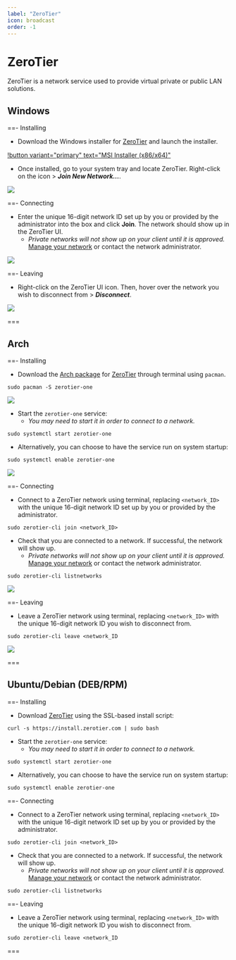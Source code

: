 ```yaml
---
label: "ZeroTier"
icon: broadcast
order: -1
---
```


# ZeroTier

ZeroTier is a network service used to provide virtual private or public LAN solutions.

## Windows
==- Installing
- Download the Windows installer for [ZeroTier](https://www.zerotier.com/download) and launch the installer.

[!button variant="primary" text="MSI Installer (x86/x64)"](https://download.zerotier.com/dist/ZeroTier%20One.msi)

- Once installed, go to your system tray and locate ZeroTier. Right-click on the icon > ***Join New Network...***.

![](/static/other/zerotier/windows-installing.gif)

==- Connecting
- Enter the unique 16-digit network ID set up by you or provided by the administrator into the box and click **Join**. The network should show up in the ZeroTier UI.
   - *Private networks will not show up on your client until it is approved.* [Manage your network](https://my.zerotier.com/) or contact the network administrator.

![](/static/other/zerotier/windows-connecting.gif)

==- Leaving
- Right-click on the ZeroTier UI icon. Then, hover over the network you wish to disconnect from > ***Disconnect***.

![](/static/other/zerotier/windows-leaving.gif)

===

## Arch

==- Installing
- Download the [Arch package](https://archlinux.org/packages/extra/x86_64/zerotier-one) for [ZeroTier](https://www.zerotier.com/download) through terminal using `pacman`.
```
sudo pacman -S zerotier-one
```

![](/static/other/zerotier/linux-installing.gif)

- Start the `zerotier-one` service:
   - *You may need to start it in order to connect to a network.*
```
sudo systemctl start zerotier-one
```
- Alternatively, you can choose to have the service run on system startup:
```
sudo systemctl enable zerotier-one
```

![](/static/other/zerotier/linux-installing2.gif)

==- Connecting
- Connect to a ZeroTier network using terminal, replacing `<network_ID>` with the unique 16-digit network ID set up by you or provided by the administrator.
```
sudo zerotier-cli join <network_ID>
```
- Check that you are connected to a network. If successful, the network will show up.
   - *Private networks will not show up on your client until it is approved.* [Manage your network](https://my.zerotier.com/) or contact the network administrator.
```
sudo zerotier-cli listnetworks
```

![](/static/other/zerotier/linux-connecting.gif)

==- Leaving
- Leave a ZeroTier network using terminal, replacing `<network_ID>` with the unique 16-digit network ID you wish to disconnect from.
```
sudo zerotier-cli leave <network_ID
```

![](/static/other/zerotier/linux-leaving.gif)

===

## Ubuntu/Debian (DEB/RPM)

==- Installing
- Download [ZeroTier](https://www.zerotier.com/download) using the SSL-based install script:
```
curl -s https://install.zerotier.com | sudo bash
```

- Start the `zerotier-one` service:
   - *You may need to start it in order to connect to a network.*
```
sudo systemctl start zerotier-one
```
- Alternatively, you can choose to have the service run on system startup:
```
sudo systemctl enable zerotier-one
```

==- Connecting
- Connect to a ZeroTier network using terminal, replacing `<network_ID>` with the unique 16-digit network ID set up by you or provided by the administrator.
```
sudo zerotier-cli join <network_ID>
```
- Check that you are connected to a network. If successful, the network will show up.
   - *Private networks will not show up on your client until it is approved.* [Manage your network](https://my.zerotier.com/) or contact the network administrator.
```
sudo zerotier-cli listnetworks
```

==- Leaving
- Leave a ZeroTier network using terminal, replacing `<network_ID>` with the unique 16-digit network ID you wish to disconnect from.
```
sudo zerotier-cli leave <network_ID
```

===